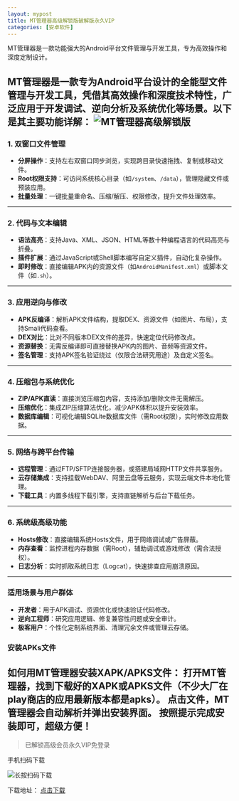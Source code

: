 ```yaml
---
layout: mypost
title: MT管理器高级解锁版破解版永久VIP
categories: [安卓软件]
---
```


 MT管理器是一款功能强大的Android平台文件管理与开发工具，专为高效操作和深度定制设计。

MT管理器是一款专为Android平台设计的全能型文件管理与开发工具，凭借其高效操作和深度技术特性，广泛应用于开发调试、逆向分析及系统优化等场景。以下是其主要功能详解：
![MT管理器高级解锁版](https://s2.loli.net/2025/03/07/5MtWDhua96EFzeP.jpg)
---

### **1. 双窗口文件管理**
- **分屏操作**：支持左右双窗口同步浏览，实现跨目录快速拖拽、复制或移动文件。
- **Root权限支持**：可访问系统核心目录（如`/system`、`/data`），管理隐藏文件或预装应用。
- **批量处理**：一键批量重命名、压缩/解压、权限修改，提升文件处理效率。

---

### **2. 代码与文本编辑**
- **语法高亮**：支持Java、XML、JSON、HTML等数十种编程语言的代码高亮与折叠。
- **插件扩展**：通过JavaScript或Shell脚本编写自定义插件，自动化复杂操作。
- **即时修改**：直接编辑APK内的资源文件（如`AndroidManifest.xml`）或脚本文件（如`.sh`）。

---

### **3. 应用逆向与修改**
- **APK反编译**：解析APK文件结构，提取DEX、资源文件（如图片、布局），支持Smali代码查看。
- **DEX对比**：比对不同版本DEX文件的差异，快速定位代码修改点。
- **资源替换**：无需反编译即可直接替换APK内的图片、音频等资源文件。
- **签名管理**：支持APK签名验证绕过（仅限合法研究用途）及自定义签名。

---

### **4. 压缩包与系统优化**
- **ZIP/APK直读**：直接浏览压缩包内容，支持添加/删除文件无需解压。
- **压缩优化**：集成ZIP压缩算法优化，减少APK体积以提升安装效率。
- **数据库编辑**：可视化编辑SQLite数据库文件（需Root权限），实时修改应用数据。

---

### **5. 网络与跨平台传输**
- **远程管理**：通过FTP/SFTP连接服务器，或搭建局域网HTTP文件共享服务。
- **云存储集成**：支持挂载WebDAV、阿里云盘等云服务，实现云端文件本地化管理。
- **下载工具**：内置多线程下载引擎，支持直链解析与后台下载任务。

---

### **6. 系统级高级功能**
- **Hosts修改**：直接编辑系统Hosts文件，用于网络调试或广告屏蔽。
- **内存查看**：监控进程内存数据（需Root），辅助调试或游戏修改（需合法授权）。
- **日志分析**：实时抓取系统日志（Logcat），快速排查应用崩溃原因。

---

### **适用场景与用户群体**
- **开发者**：用于APK调试、资源优化或快速验证代码修改。
- **逆向工程师**：研究应用逻辑、修复兼容性问题或安全审计。
- **极客用户**：个性化定制系统界面、清理冗余文件或管理云存储。

### **安装APKs文件**
如何用MT管理器安装XAPK/APKS文件：
打开MT管理器，找到下载好的XAPK或APKS文件（不少大厂在play商店的应用最新版本都是apks）。
点击文件，MT管理器会自动解析并弹出安装界面。
按照提示完成安装即可，超级方便！
---

> 已解锁高级会员永久VIP免登录


手机扫码下载

![长按扫码下载](https://s2.loli.net/2025/03/08/uOtmekED1H4syB3.png)

下载地址：
[点击下载](https://pan.quark.cn/s/5b75a059d9fd)




